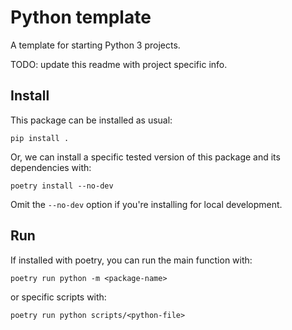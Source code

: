 # Python template

A template for starting Python 3 projects.

TODO: update this readme with project specific info.

## Install
This package can be installed as usual:

    pip install .

Or, we can install a specific tested version of this package and its dependencies with:

    poetry install --no-dev

Omit the `--no-dev` option if you're installing for local development.

## Run
If installed with poetry, you can run the main function with:

    poetry run python -m <package-name>

or specific scripts with:

    poetry run python scripts/<python-file>
